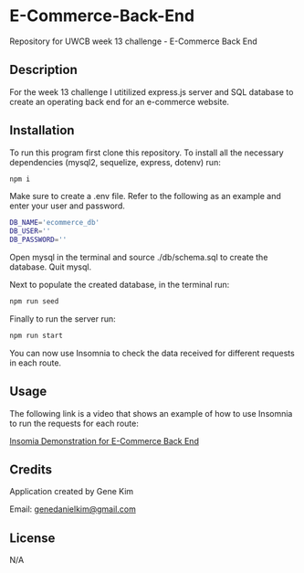# E-Commerce-Back-End
Repository for UWCB week 13 challenge - E-Commerce Back End

## Description
For the week 13 challenge I utitilized express.js server and SQL database to create an operating back end for an e-commerce website.

## Installation
To run this program first clone this repository. To install all the necessary dependencies (mysql2, sequelize, express, dotenv) run:
```bash
npm i
```
Make sure to create a .env file. Refer to the following as an example and enter your user and password.
```bash
DB_NAME='ecommerce_db'
DB_USER=''
DB_PASSWORD=''
```
Open mysql in the terminal and source ./db/schema.sql to create the database. Quit mysql.

Next to populate the created database, in the terminal run:
```bash
npm run seed
```
Finally to run the server run:
```bash
npm run start
```
You can now use Insomnia to check the data received for different requests in each route.

## Usage
The following link is a video that shows an example of how to use Insomnia to run the requests for each route:

[Insomia Demonstration for E-Commerce Back End](https://drive.google.com/file/d/1Zf8oKge8ynmBVp2G9WYUejZP-l1bW33E/view)

## Credits
Application created by Gene Kim

Email: [genedanielkim@gmail.com](mailto:genedanielkim@gmail.com)

## License
N/A

